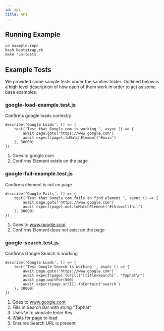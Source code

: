 ```yaml
---
id: api
title: API
---
```


## Running Example
```
cd example.repo
bash bootstrap.sh
make run-tests
```

## Example Tests

We provided some sample tests under the sanities folder. Outlined below is a high level description of how each of them work in order to act as some base examples.

### **google-load-example.test.js**
Confirms google loads correctly

```
describe('Google Loads', () => {
    test('Test that Google.com is working ', async () => {
        await page.goto('https://www.google.com')
        await expect(page).toMatchElement('#main')
    }, 30000)
})

```

1. Goes to google.com
2. Confirms Element exists on the page

### **google-fail-example.test.js**
Confirms element is not on page

```
describe('Google Fails', () => {
    test('Test that Google.com fails to find element ', async () => {
        await page.goto('https://www.google.com')
        await expect(page).not.toMatchElement('#thiswillfail')
    }, 30000)
})
```

1. Goes to www.google.com
2. Confirms Element does not exist on the page

### **google-search.test.js**
Confirms Google Search is working

```
describe('Google Loads', () => {
    test('Test Google Search is working ', async () => {
        await page.goto('https://www.google.com')
        await expect(page).toFill('[title=Search]', "Tophat\n")
        await page.waitFor(500)
        await expect(page.url()).toContain('search')
    }, 30000)
})

```

1. Goes to www.google.com
2. Fills in Search Bar with string "Tophat"
3. Uses \n to simulate Enter Key
4. Waits for page to load
5. Ensures Search URL is present
